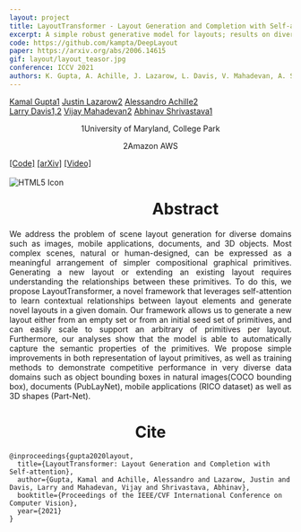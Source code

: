 ```yaml
---
layout: project
title: LayoutTransformer - Layout Generation and Completion with Self-attention
excerpt: A simple robust generative model for layouts; results on diverse real world datasets (3D objects, image, document layouts, mobile app wireframes)
code: https://github.com/kampta/DeepLayout
paper: https://arxiv.org/abs/2006.14615
gif: layout/layout_teasor.jpg
conference: ICCV 2021
authors: K. Gupta, A. Achille, J. Lazarow, L. Davis, V. Mahadevan, A. Shrivastava
---
```


  <div class="container">
  <nav_justify>
  <a href="https://kampta.github.io">Kamal Gupta<span class="sup">1</span></a>
  <a href="">Justin Lazarow<span class="sup">2</span></a>
  <a href="">Alessandro Achille<span class="sup">2</span></a>
  </nav_justify>
  </div>
  
  <div class="container" align="justify">
  <nav_justify>
  <a href="http://users.umiacs.umd.edu/~lsd/">Larry Davis<span class="sup">1,2</span></a>
  <a href="">Vijay Mahadevan<span class="sup">2</span></a>
  <a href="https://www.cs.umd.edu/~abhinav">Abhinav Shrivastava<span class="sup">1</span></a>
  </nav_justify>
  </div>
  
  <div class="container" align="center">
  <p><span class="sup">1</span>University of Maryland, College Park</p>
  <p><span class="sup">2</span>Amazon AWS</p>
  </div>
  
  <div class="container">
  <nav_justify>
  <a href="{{ page.code }}">[Code]</a>
  <a href="{{ page.paper }}">[arXiv]</a>
  <a href="https://www.youtube.com/watch?v=">[Video]</a>
  </nav_justify>
  </div>

  <br/>

  <img src="/images/{{ page.gif }}" alt="HTML5 Icon" style="float:left;margin-right:2em;margin-bottom:2em;">

  <div align="center">
    <h1>Abstract</h1>
  </div>

  <div align="justify">
    We address the problem of scene layout generation for diverse domains such as images, mobile applications, documents, and 3D objects.
    Most complex scenes, natural or human-designed, can be expressed as a meaningful arrangement of simpler compositional graphical primitives.
    Generating a new layout or extending an existing layout requires understanding the relationships between these primitives.
    To do this, we propose LayoutTransformer, a novel framework that leverages self-attention to learn contextual relationships between layout elements and generate novel layouts in a given domain.
    Our framework allows us to generate a new layout either from an empty set or from an initial seed set of primitives, and can easily scale to support an arbitrary of primitives per layout.
    Furthermore, our analyses show that the model is able to automatically capture the semantic properties of the primitives.
    We propose simple improvements in both representation of layout primitives, as well as training methods to demonstrate competitive performance in very diverse data domains such as object bounding boxes in natural images(COCO bounding box), documents (PubLayNet), mobile applications (RICO dataset) as well as 3D shapes (Part-Net).
  </div>

   <div align="center">
    <h1>Cite</h1>
  </div>
  
```
@inproceedings{gupta2020layout,
  title={LayoutTransformer: Layout Generation and Completion with Self-attention},
  author={Gupta, Kamal and Achille, Alessandro and Lazarow, Justin and Davis, Larry and Mahadevan, Vijay and Shrivastava, Abhinav},
  booktitle={Proceedings of the IEEE/CVF International Conference on Computer Vision},
  year={2021}
}
```
